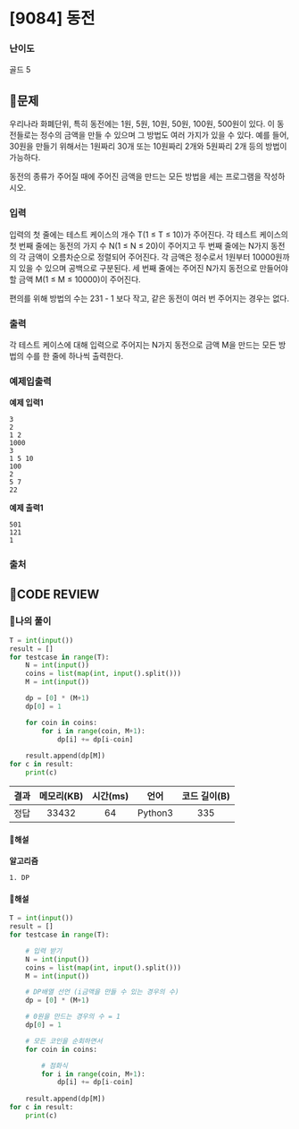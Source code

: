 # [9084] 동전

### **난이도**
골드 5
## **📝문제**
우리나라 화폐단위, 특히 동전에는 1원, 5원, 10원, 50원, 100원, 500원이 있다. 이 동전들로는 정수의 금액을 만들 수 있으며 그 방법도 여러 가지가 있을 수 있다. 예를 들어, 30원을 만들기 위해서는 1원짜리 30개 또는 10원짜리 2개와 5원짜리 2개 등의 방법이 가능하다.

동전의 종류가 주어질 때에 주어진 금액을 만드는 모든 방법을 세는 프로그램을 작성하시오.
### **입력**
입력의 첫 줄에는 테스트 케이스의 개수 T(1 ≤ T ≤ 10)가 주어진다. 각 테스트 케이스의 첫 번째 줄에는 동전의 가지 수 N(1 ≤ N ≤ 20)이 주어지고 두 번째 줄에는 N가지 동전의 각 금액이 오름차순으로 정렬되어 주어진다. 각 금액은 정수로서 1원부터 10000원까지 있을 수 있으며 공백으로 구분된다. 세 번째 줄에는 주어진 N가지 동전으로 만들어야 할 금액 M(1 ≤ M ≤ 10000)이 주어진다.

편의를 위해 방법의 수는 231 - 1 보다 작고, 같은 동전이 여러 번 주어지는 경우는 없다.
### **출력**
각 테스트 케이스에 대해 입력으로 주어지는 N가지 동전으로 금액 M을 만드는 모든 방법의 수를 한 줄에 하나씩 출력한다.
### **예제입출력**

**예제 입력1**

```
3
2
1 2
1000
3
1 5 10
100
2
5 7
22
```

**예제 출력1**

```
501
121
1
```

### **출처**

## **🧐CODE REVIEW**

### **🧾나의 풀이**

```python
T = int(input())
result = []
for testcase in range(T):
    N = int(input())
    coins = list(map(int, input().split()))
    M = int(input())

    dp = [0] * (M+1)
    dp[0] = 1

    for coin in coins:
        for i in range(coin, M+1):
            dp[i] += dp[i-coin]
            
    result.append(dp[M])
for c in result:
    print(c)
```

결과	| 메모리(KB) |	시간(ms) |	언어 |	코드 길이(B)
:----:|:-----:|:-----:|:-----:|:--------:
정답|33432|64|Python3|335
#### **📝해설**

**알고리즘**
```
1. DP
```

#### **📝해설**

```python
T = int(input())
result = []
for testcase in range(T):

    # 입력 받기
    N = int(input())
    coins = list(map(int, input().split()))
    M = int(input())

    # DP배열 선언 (i금액을 만들 수 있는 경우의 수)
    dp = [0] * (M+1)

    # 0원을 만드는 경우의 수 = 1
    dp[0] = 1

    # 모든 코인을 순회하면서
    for coin in coins:

        # 점화식
        for i in range(coin, M+1):
            dp[i] += dp[i-coin]
            
    result.append(dp[M])
for c in result:
    print(c)
```